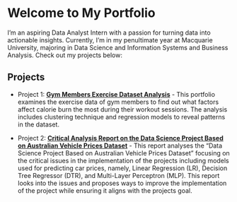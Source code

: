 # Welcome to My Portfolio
I’m an aspiring Data Analyst Intern with a passion for turning data into actionable insights. Currently, I’m in my penultimate year at Macquarie University, majoring in Data Science and Information Systems and Business Analysis. Check out my projects below:

## Projects
- Project 1: **[Gym Members Exercise Dataset Analysis](https://github.com/dvidmichelleeex/portfolio/tree/19284d4217fa9775a01118f16d99896071fdf107/portfolio-part-4-dvidmichelleee)** - This portfolio examines the exercise data of gym members to find out what factors affect calorie burn the most during their workout sessions. The analysis includes clustering technique and regression models to reveal patterns in the dataset.

- Project 2: **[Critical Analysis Report on the Data Science Project Based on Australian Vehicle Prices Dataset](https://github.com/dvidmichelleeex/portfolio/blob/main/47911891-critical-analysis-report.pdf)** - This report analyses the “Data Science Project Based on Australian Vehicle Prices Dataset” focusing on the critical issues in the implementation of the projects including models used for predicting car prices, namely, Linear
Regression (LR), Decision Tree Regressor (DTR), and Multi-Layer Perceptron (MLP). This report looks into the issues and proposes ways to improve the implementation of the project while ensuring it aligns with the projects goal.
